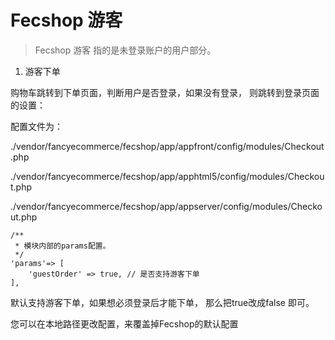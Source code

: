 Fecshop 游客
===========

> Fecshop 游客 指的是未登录账户的用户部分。

1. 游客下单

购物车跳转到下单页面，判断用户是否登录，如果没有登录，
则跳转到登录页面的设置：

配置文件为：

./vendor/fancyecommerce/fecshop/app/appfront/config/modules/Checkout.php

./vendor/fancyecommerce/fecshop/app/apphtml5/config/modules/Checkout.php

./vendor/fancyecommerce/fecshop/app/appserver/config/modules/Checkout.php


```
/**
 * 模块内部的params配置。
 */
'params'=> [
    'guestOrder' => true, // 是否支持游客下单
],
```

默认支持游客下单，如果想必须登录后才能下单，
那么把true改成false 即可。

您可以在本地路径更改配置，来覆盖掉Fecshop的默认配置



